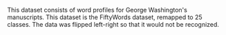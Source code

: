 This dataset consists of word profiles for George Washington's
manuscripts. This dataset is the FiftyWords dataset, remapped to 25
classes. The data was flipped left-right so that it would not be
recognized.

